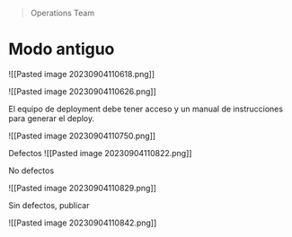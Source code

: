 >Operations Team

# Modo antiguo

![[Pasted image 20230904110618.png]]

![[Pasted image 20230904110626.png]]

El equipo de deployment debe tener acceso y un manual de instrucciones para generar el deploy.

![[Pasted image 20230904110750.png]]

Defectos
![[Pasted image 20230904110822.png]]

No defectos

![[Pasted image 20230904110829.png]]

Sin defectos, publicar

![[Pasted image 20230904110842.png]]

